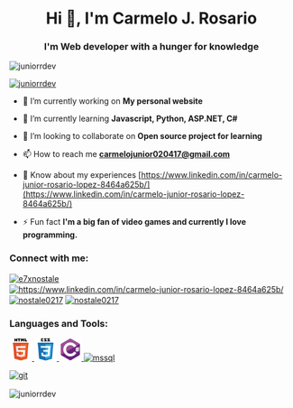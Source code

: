 <h1 align="center">Hi 👋, I'm Carmelo J. Rosario</h1>
<h3 align="center">I'm Web developer with a hunger for knowledge</h3>

<p align="left"> <img src="https://komarev.com/ghpvc/?username=juniorrdev&label=Profile%20views&color=0e75b6&style=flat" alt="juniorrdev" /> </p>

<p align="left"> <a href="https://github.com/ryo-ma/github-profile-trophy"><img src="https://github-profile-trophy.vercel.app/?username=juniorrdev" alt="juniorrdev" /></a> </p>

- 🔭 I’m currently working on **My personal website**

- 🌱 I’m currently learning **Javascript, Python, ASP.NET, C#**

- 👯 I’m looking to collaborate on **Open source project for learning**

- 📫 How to reach me **carmelojunior020417@gmail.com**

- 📄 Know about my experiences [https://www.linkedin.com/in/carmelo-junior-rosario-lopez-8464a625b/](https://www.linkedin.com/in/carmelo-junior-rosario-lopez-8464a625b/)

- ⚡ Fun fact **I'm a big fan of video games and currently I love programming.**

<h3 align="left">Connect with me:</h3>
<p align="left">
<a href="https://twitter.com/e7xnostale" target="blank"><img align="center" src="https://raw.githubusercontent.com/rahuldkjain/github-profile-readme-generator/master/src/images/icons/Social/twitter.svg" alt="e7xnostale" height="30" width="40" /></a>
<a href="https://www.linkedin.com/in/carmelo-junior-rosario-lopez-8464a625b/" target="blank"><img align="center" src="https://raw.githubusercontent.com/rahuldkjain/github-profile-readme-generator/master/src/images/icons/Social/linked-in-alt.svg" alt="https://www.linkedin.com/in/carmelo-junior-rosario-lopez-8464a625b/" height="30" width="40" /></a>
<a href="https://fb.com/nostale0217" target="blank"><img align="center" src="https://raw.githubusercontent.com/rahuldkjain/github-profile-readme-generator/master/src/images/icons/Social/facebook.svg" alt="nostale0217" height="30" width="40" /></a>
<a href="https://instagram.com/nostale0217" target="blank"><img align="center" src="https://raw.githubusercontent.com/rahuldkjain/github-profile-readme-generator/master/src/images/icons/Social/instagram.svg" alt="nostale0217" height="30" width="40" /></a>
</p>

<h3 align="left">Languages and Tools:</h3> 
<p align="left">
<a href="https://www.w3.org/html/" target="_blank" rel="noreferrer"> <img src="https://raw.githubusercontent.com/devicons/devicon/master/icons/html5/html5-original-wordmark.svg" alt="html5" width="40" height="40"/> </a> 
<a href="https://www.w3schools.com/css/" target="_blank" rel="noreferrer"> <img src="https://raw.githubusercontent.com/devicons/devicon/master/icons/css3/css3-original-wordmark.svg" alt="css3" width="40" height="40"/> </a> 
<a href="https://www.w3schools.com/cs/" target="_blank" rel="noreferrer"> <img src="https://raw.githubusercontent.com/devicons/devicon/master/icons/csharp/csharp-original.svg" alt="csharp" width="40" height="40"/> </a>
<a href="https://www.microsoft.com/en-us/sql-server" target="_blank" rel="noreferrer"> <img src="https://www.svgrepo.com/show/303229/microsoft-sql-server-logo.svg" alt="mssql" width="40" height="40"/> </a> 
  
<a href="https://git-scm.com/" target="_blank" rel="noreferrer"> <img src="https://www.vectorlogo.zone/logos/git-scm/git-scm-icon.svg" alt="git" width="40" height="40"/> </a> 
</p>

<p><img align="center" src="https://github-readme-stats.vercel.app/api/top-langs?username=juniorrdev&show_icons=true&locale=en&layout=compact" alt="juniorrdev" /></p>
